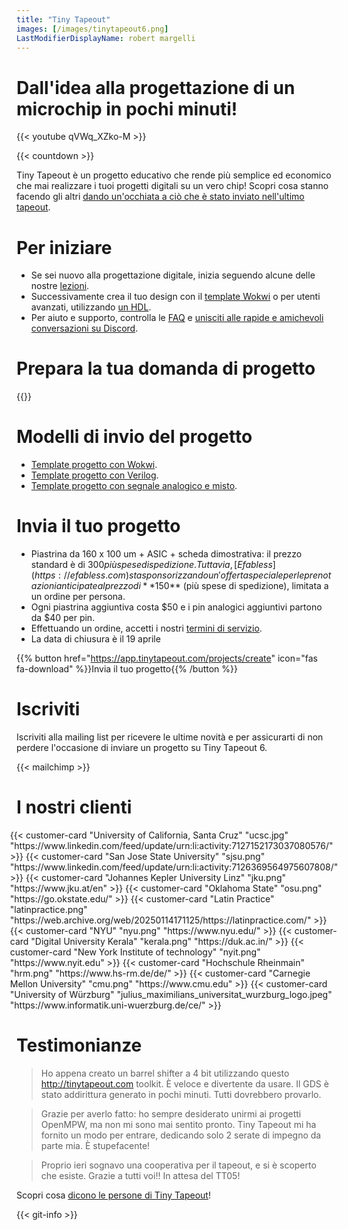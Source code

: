 ```yaml
---
title: "Tiny Tapeout"
images: [/images/tinytapeout6.png]
LastModifierDisplayName: robert margelli
---
```


# Dall'idea alla progettazione di un microchip in pochi minuti!

{{< youtube qVWq_XZko-M >}}

{{< countdown >}}

Tiny Tapeout è un progetto educativo che rende più semplice ed economico che mai realizzare i tuoi progetti digitali su un vero chip! Scopri cosa stanno facendo gli altri [dando un'occhiata a ciò che è stato inviato nell'ultimo tapeout](/chips/tt05).

# Per iniziare

- Se sei nuovo alla progettazione digitale, inizia seguendo alcune delle nostre [lezioni](/digital_design).
- Successivamente crea il tuo design con il [template Wokwi](https://wokwi.com/projects/354858054593504257) o per utenti avanzati, utilizzando [un HDL](/hdl).
- Per aiuto e supporto, controlla le [FAQ](/faq) e [unisciti alle rapide e amichevoli conversazioni su Discord](https://discord.gg/qZHPrPsmt6).

# Prepara la tua domanda di progetto

{{<youtube fCGPKdmM3Dc >}}

# Modelli di invio del progetto

- [Template progetto con Wokwi](https://github.com/TinyTapeout/tt06-wokwi-template).
- [Template progetto con Verilog](https://github.com/TinyTapeout/ttihp-verilog-template).
- [Template progetto con segnale analogico e misto](https://github.com/TinyTapeout/tt06-analog-template).

# Invia il tuo progetto

- Piastrina da 160 x 100 um + ASIC + scheda dimostrativa: il prezzo standard è di $300 più spese di spedizione.
  Tuttavia, [Efabless](https://efabless.com) sta sponsorizzando un'offerta speciale per le prenotazioni anticipate al prezzo di **$150** (più spese di spedizione), limitata a un ordine per persona.
- Ogni piastrina aggiuntiva costa $50 e i pin analogici aggiuntivi partono da $40 per pin.
- Effettuando un ordine, accetti i nostri [termini di servizio](/terms).
- La data di chiusura è il 19 aprile

{{% button href="https://app.tinytapeout.com/projects/create" icon="fas fa-download" %}}Invia il tuo progetto{{% /button %}}

# Iscriviti

Iscriviti alla mailing list per ricevere le ultime novità e per assicurarti di non perdere l'occasione di inviare un progetto su Tiny Tapeout 6.

{{< mailchimp >}}

# I nostri clienti

<div style="display: flex; flex-wrap: wrap; justify-content: center;">
  {{< customer-card "University of California, Santa Cruz" "ucsc.jpg" "https://www.linkedin.com/feed/update/urn:li:activity:7127152173037080576/" >}}
  {{< customer-card "San Jose State University" "sjsu.png" "https://www.linkedin.com/feed/update/urn:li:activity:7126369564975607808/" >}}
  {{< customer-card "Johannes Kepler University Linz" "jku.png" "https://www.jku.at/en" >}}
  {{< customer-card "Oklahoma State" "osu.png" "https://go.okstate.edu/" >}}
  {{< customer-card "Latin Practice" "latinpractice.png" "https://web.archive.org/web/20250114171125/https://latinpractice.com/" >}}
  {{< customer-card "NYU" "nyu.png" "https://www.nyu.edu/" >}}
  {{< customer-card "Digital University Kerala" "kerala.png" "https://duk.ac.in/" >}}
  {{< customer-card "New York Institute of technology" "nyit.png" "https://www.nyit.edu" >}}
  {{< customer-card "Hochschule Rheinmain" "hrm.png" "https://www.hs-rm.de/de/" >}}
  {{< customer-card "Carnegie Mellon University" "cmu.png" "https://www.cmu.edu" >}}
  {{< customer-card "University of Würzburg" "julius_maximilians_universitat_wurzburg_logo.jpeg" "https://www.informatik.uni-wuerzburg.de/ce/" >}} 
</div>

# Testimonianze

> Ho appena creato un barrel shifter a 4 bit utilizzando questo http://tinytapeout.com toolkit. È veloce e divertente da usare. Il GDS è stato addirittura generato in pochi minuti. Tutti dovrebbero provarlo.

> Grazie per averlo fatto: ho sempre desiderato unirmi ai progetti OpenMPW, ma non mi sono mai sentito pronto. Tiny Tapeout mi ha fornito un modo per entrare, dedicando solo 2 serate di impegno da parte mia. È stupefacente!

> Proprio ieri sognavo una cooperativa per il tapeout, e si è scoperto che esiste. Grazie a tutti voi!! In attesa del TT05!

Scopri cosa [dicono le persone di Tiny Tapeout](https://twitter.com/search?q=tinytapeout)!

{{< git-info >}}
